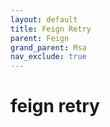 ```yaml
---
layout: default
title: Feign Retry
parent: Feign
grand_parent: Msa
nav_exclude: true
---
```


# feign retry
